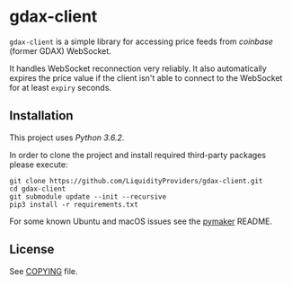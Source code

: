 # gdax-client

`gdax-client` is a simple library for accessing price feeds from _coinbase_ (former GDAX) WebSocket.

It handles WebSocket reconnection very reliably. It also automatically expires the price value
if the client isn't able to connect to the WebSocket for at least `expiry` seconds.


## Installation

This project uses *Python 3.6.2*.

In order to clone the project and install required third-party packages please execute:
```
git clone https://github.com/LiquidityProviders/gdax-client.git
cd gdax-client
git submodule update --init --recursive
pip3 install -r requirements.txt
```

For some known Ubuntu and macOS issues see the [pymaker](https://github.com/makerdao/pymaker) README.


## License

See [COPYING](https://github.com/makerdao/gdax-client/blob/master/COPYING) file.
